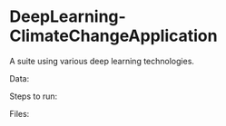 # DeepLearning-ClimateChangeApplication
A suite using various deep learning technologies. 


Data:


Steps to run:


Files:
